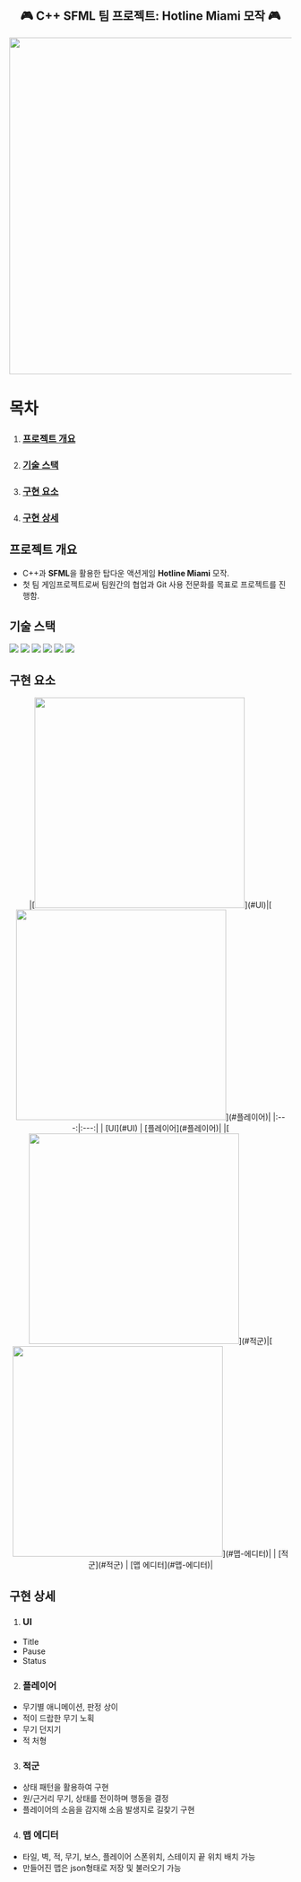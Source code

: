 <div align="center">
  <h2>🎮 C++ SFML 팀 프로젝트: Hotline Miami 모작 🎮</h2>
</div>

<div align="center">
  <img width="600" src="https://github.com/user-attachments/assets/27894175-f3c7-4280-969c-4ca582b49c69"/>
</div>

# 목차
1. ### [프로젝트 개요](#프로젝트-개요)
2. ### [기술 스택](#기술-스택)
3. ### [구현 요소](#구현-요소)
4. ### [구현 상세](#구현-상세)


## 프로젝트 개요
- C++과 **SFML**을 활용한 탑다운 액션게임 **Hotline Miami** 모작.
- 첫 팀 게임프로젝트로써 팀원간의 협업과 Git 사용 전문화를 목표로 프로젝트를 진행함.

## 기술 스택

<p align="left">
  <img src="https://img.shields.io/badge/C++-00599C?style=flat-square&logo=c%2B%2B&logoColor=white"/>
  <img src="https://img.shields.io/badge/SFML-74C365?style=flat-square&logo=sfml&logoColor=white"/>
  <img src="https://img.shields.io/badge/Visual_Studio-5C2D91?style=flat-square&logo=visual%20studio&logoColor=white"/>
  <img src="https://img.shields.io/badge/Git-F05032?style=flat-square&logo=git&logoColor=white"/>
  <img src="https://img.shields.io/badge/GitHub-181717?style=flat-square&logo=github&logoColor=white"/>
  <img src="https://img.shields.io/badge/SourceTree-0052CC?style=flat-square&logo=sourcetree&logoColor=white"/>
</p>

## 구현 요소

<div align="center">
|[<img width="375" src="https://github.com/user-attachments/assets/0aeeea80-a694-4d62-b0af-774bcdc1e084"/>](#UI)|[<img width="375" src="https://github.com/user-attachments/assets/87f1ff13-a9c2-4cb5-b3c6-fe163b32ce14"/>](#플레이어)|
|:---:|:---:|
| [UI](#UI) | [플레이어](#플레이어)|
|[<img width="375" src="https://github.com/user-attachments/assets/f4035101-e2c0-4832-83f2-df1cb01cd703"/>](#적군)|[<img width="375" src="https://github.com/user-attachments/assets/23eaec95-f3d8-4edc-b7b9-30d470263e5a"/>](#맵-에디터)|
| [적군](#적군) | [맵 에디터](#맵-에디터)|
</div>

## 구현 상세
1. ### UI
  - Title
  - Pause
  - Status

2. ### 플레이어
  - 무기별 애니메이션, 판정 상이
  - 적이 드랍한 무기 노획
  - 무기 던지기
  - 적 처형

3. ### 적군
  - 상태 패턴을 활용하여 구현
  - 원/근거리 무기, 상태를 전이하며 행동을 결정
  - 플레이어의 소음을 감지해 소음 발생지로 길찾기 구현

4. ### 맵 에디터
  - 타일, 벽, 적, 무기, 보스, 플레이어 스폰위치, 스테이지 끝 위치 배치 가능
  - 만들어진 맵은 json형태로 저장 및 불러오기 가능

